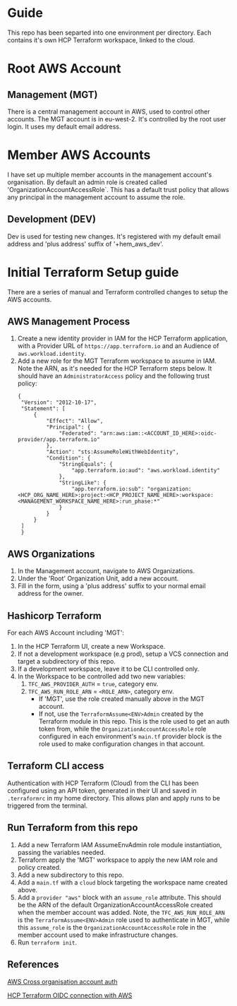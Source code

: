 # Guide

This repo has been separted into one environment per directory. Each contains it's own HCP Terraform workspace, linked
to the cloud.

# Root AWS Account

## Management (MGT)
There is a central management account in AWS, used to control other accounts. The MGT account is in eu-west-2. It's
controlled by the root user login. It uses my default email address.

# Member AWS Accounts
I have set up multiple member accounts in the management account's organisation. By default an admin role is created
called 'OrganizationAccountAccessRole`. This has a default trust policy that allows any principal in the
management account to assume the role.

## Development (DEV)
Dev is used for testing new changes. It's registered with my default email address and 'plus address' suffix of
'+hem_aws_dev'.

# Initial Terraform Setup guide
There are a series of manual and Terraform controlled changes to setup the AWS accounts.

## AWS Management Process
1. Create a new identity provider in IAM for the HCP Terraform application, with a Provider URL of
   `https://app.terraform.io` and an Audience of `aws.workload.identity`.
2. Add a new role for the MGT Terraform workspace to assume in IAM. Note the ARN, as it's needed for the HCP Terraform steps below. It should have an `AdministratorAccess` policy and the following trust policy:
   ```
   {
    "Version": "2012-10-17",
    "Statement": [
        {
            "Effect": "Allow",
            "Principal": {
                "Federated": "arn:aws:iam::<ACCOUNT_ID_HERE>:oidc-provider/app.terraform.io"
            },
            "Action": "sts:AssumeRoleWithWebIdentity",
            "Condition": {
                "StringEquals": {
                    "app.terraform.io:aud": "aws.workload.identity"
                },
                "StringLike": {
                    "app.terraform.io:sub": "organization:<HCP_ORG_NAME_HERE>:project:<HCP_PROJECT_NAME_HERE>:workspace:<MANAGEMENT_WORKSPACE_NAME_HERE>:run_phase:*"
                }
            }
        }
    ]
    }
    ```   

## AWS Organizations
1. In the Management account, navigate to AWS Organizations.
2. Under the 'Root' Organization Unit, add a new account.
3. Fill in the form, using a 'plus address' suffix to your normal email address for the owner.

## Hashicorp Terraform
For each AWS Account including 'MGT':
1. In the HCP Terraform UI, create a new Workspace.
2. If not a development workspace (e.g prod), setup a VCS connection and target a subdirectory of this repo.
3. If a development workspace, leave it to be CLI controlled only. 
4. In the Workspace to be controlled add two new variables:
   1. `TFC_AWS_PROVIDER_AUTH` = `true`, category env.
   2. `TFC_AWS_RUN_ROLE_ARN` = `<ROLE_ARN>`, category env.
      - If 'MGT', use the role created manually above in the MGT account.
      - If not, use the `TerraformAssume<ENV>Admin` created by the Terraform module in this repo. This is the role used to
        get an auth token from, while the `OrganizationAccountAccessRole` role configured in each environment's
        `main.tf` provider block is the role used to make configuration changes in that account.

## Terraform CLI access
Authentication with HCP Terraform (Cloud) from the CLI has been configured using an API token, generated in their UI and saved in
`.terraformrc` in my home directory. This allows plan and apply runs to be triggered from the terminal.

## Run Terraform from this repo
1. Add a new Terraform IAM AssumeEnvAdmin role module instantiation, passing the variables needed.
2. Terraform apply the 'MGT' workspace to apply the new IAM role and policy created.
3. Add a new subdirectory to this repo.
4. Add a `main.tf` with a `cloud` block targeting the workspace name created above.
5. Add a `provider "aws"` block with an `assume_role` attribute. This should be the ARN of the default
   OrganizationAccountAccessRole created when the member account was added. Note, the `TFC_AWS_RUN_ROLE_ARN` is the
   `TerraformAssume<ENV>Admin` role used to authenticate in MGT, while this `assume_role` is the
   `OrganizationAccountAccessRole` role in the member account used to make infrastructure changes.
6. Run `terraform init`.

## References
[AWS Cross organisation account auth](https://docs.aws.amazon.com/organizations/latest/userguide/orgs_manage_accounts_access-cross-account-role.html)

[HCP Terraform OIDC connection with AWS](https://aws.amazon.com/blogs/apn/simplify-and-secure-terraform-workflows-on-aws-with-dynamic-provider-credentials/)